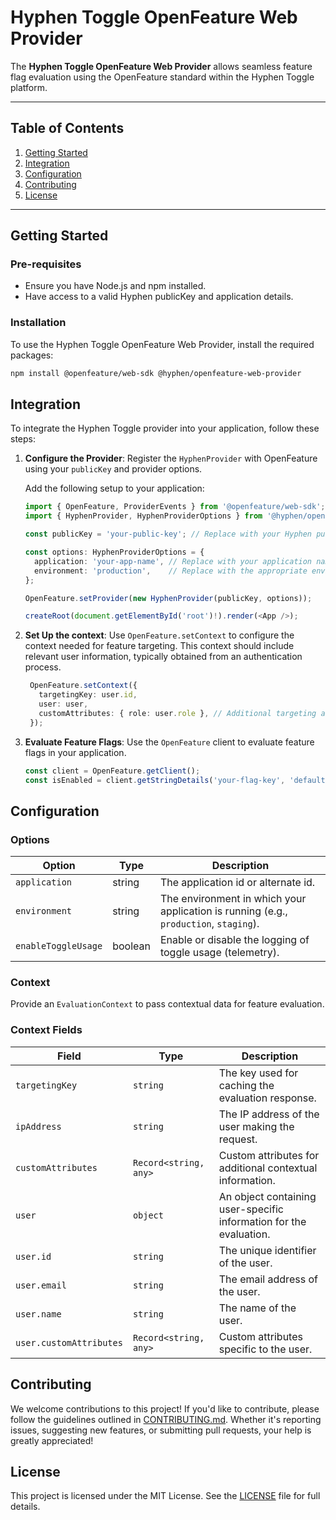 # Hyphen Toggle OpenFeature Web Provider

The **Hyphen Toggle OpenFeature Web Provider** allows seamless feature flag evaluation using the OpenFeature standard within the Hyphen Toggle platform.

---

## Table of Contents

1. [Getting Started](#getting-started)
2. [Integration](#integration)
3. [Configuration](#configuration)
4. [Contributing](#contributing)
5. [License](#license)

---

## Getting Started

### Pre-requisites
 - Ensure you have Node.js and npm installed.
 - Have access to a valid Hyphen publicKey and application details.

### Installation
To use the Hyphen Toggle OpenFeature Web Provider, install the required packages:

```bash
npm install @openfeature/web-sdk @hyphen/openfeature-web-provider
```

## Integration
To integrate the Hyphen Toggle provider into your application, follow these steps:

1. **Configure the Provider**: Register the `HyphenProvider` with OpenFeature using your `publicKey` and provider options.

    Add the following setup to your application:
   ```typescript jsx
   import { OpenFeature, ProviderEvents } from '@openfeature/web-sdk';
   import { HyphenProvider, HyphenProviderOptions } from '@hyphen/openfeature-web-provider';
   
   const publicKey = 'your-public-key'; // Replace with your Hyphen publicKey
   
   const options: HyphenProviderOptions = {
     application: 'your-app-name', // Replace with your application name
     environment: 'production',    // Replace with the appropriate environment
   };
   
   OpenFeature.setProvider(new HyphenProvider(publicKey, options));
   
   createRoot(document.getElementById('root')!).render(<App />);
   ```

2. **Set Up the context**: Use ``OpenFeature.setContext`` to configure the context needed for feature targeting. This context should include relevant user information, typically obtained from an authentication process.
   ```typescript jsx 
    OpenFeature.setContext({
      targetingKey: user.id,
      user: user,
      customAttributes: { role: user.role }, // Additional targeting attributes
    });

   ```
   
   
3. **Evaluate Feature Flags**: Use the `OpenFeature` client to evaluate feature flags in your application.

    ```typescript jsx
    const client = OpenFeature.getClient();
    const isEnabled = client.getStringDetails('your-flag-key', 'default value');
    ```
   
## Configuration

### Options

| Option          | Type   | Description                                                                        |
|------------------|--------|------------------------------------------------------------------------------------|
| `application`    | string | The application id or alternate id.                                                |
| `environment`    | string | The environment in which your application is running (e.g., `production`, `staging`). |
| `enableToggleUsage` | boolean | Enable or disable the logging of toggle usage (telemetry).                         |

### Context

Provide an `EvaluationContext` to pass contextual data for feature evaluation.

### Context Fields

| Field               | Type                 | Description                                                                 |
|---------------------|----------------------|-----------------------------------------------------------------------------|
| `targetingKey`      | `string`            | The key used for caching the evaluation response.                          |
| `ipAddress`         | `string`            | The IP address of the user making the request.                             |
| `customAttributes`  | `Record<string, any>` | Custom attributes for additional contextual information.                   |
| `user`              | `object`            | An object containing user-specific information for the evaluation.         |
| `user.id`           | `string`            | The unique identifier of the user.                                         |
| `user.email`        | `string`            | The email address of the user.                                             |
| `user.name`         | `string`            | The name of the user.                                                      |
| `user.customAttributes` | `Record<string, any>` | Custom attributes specific to the user.                                    |

## Contributing

We welcome contributions to this project! If you'd like to contribute, please follow the guidelines outlined in [CONTRIBUTING.md](CONTRIBUTING.md). Whether it's reporting issues, suggesting new features, or submitting pull requests, your help is greatly appreciated!

## License

This project is licensed under the MIT License. See the [LICENSE](LICENSE) file for full details.
